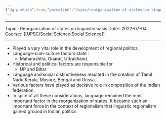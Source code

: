 ```yaml
---
{"dg-publish":true,"permalink":"/upsc/reorganization-of-states-on-linguistic-basis/","dgHomeLink":true,"dgPassFrontmatter":false}
---
```


----
Topic:: Reorganization of states on linguistic basis
Date:: 2022-07-04
Course:: [[UPSC/Social Science|Social Science]] 

----

- Played a very vital role in the development of regional politics. 
- Language-cum-culture factors state :
	- Maharashtra, Guarat, Uttrakhand.
- Historical and political factors are responsible for 
	- UP and Bihar 
- Language and social distinctiveness resulted in the creation of Tamil Nadu,Kerala, Mysore, Bengal and Orissa. 
- Various factors have played as decisive role in composition of the Indian federation. 
- In spite of all these considerations, language remained the most important factor in the reorganization of states. It became such an important force in the context of regionalism that linguistic regionalism gained ground in Indian politics

